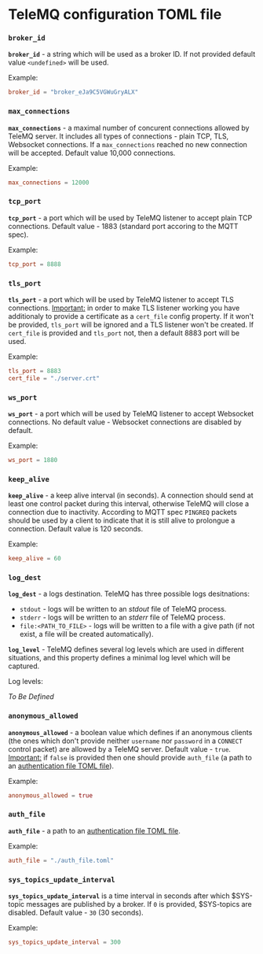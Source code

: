# TeleMQ configuration TOML file

### `broker_id`

**`broker_id`** - a string which will be used as a broker ID. If not provided default value `<undefined>` will be used.

Example:

```toml
broker_id = "broker_eJa9C5VGWuGryALX"
```

### `max_connections`

**`max_connections`** - a maximal number of concurent connections allowed by TeleMQ server. It includes all types of connections - plain TCP, TLS, Websocket connections. If a `max_connections` reached no new connection will be accepted. Default value 10,000 connections.

Example:

```toml
max_connections = 12000
```

### `tcp_port`

**`tcp_port`** - a port which will be used by TeleMQ listener to accept plain TCP connections. Default value - 1883 (standard port accoring to the MQTT spec).

Example:

```toml
tcp_port = 8888
```

### `tls_port`

**`tls_port`** - a port which will be used by TeleMQ listener to accept TLS connections. <u>Important:</u> in order to make TLS listener working you have additionaly to provide a certificate as a `cert_file` config property. If it won't be provided, `tls_port` will be ignored and a TLS listener won't be created. If `cert_file` is provided and `tls_port` not, then a default 8883 port will be used.

Example:

```toml
tls_port = 8883
cert_file = "./server.crt"
```

### `ws_port`

**`ws_port`** - a port which will be used by TeleMQ listener to accept Websocket connections. No default value - Websocket connections are disabled by default.

Example:

```toml
ws_port = 1880
```

### `keep_alive`

**`keep_alive`** - a keep alive interval (in seconds). A connection should send at least one control packet during this interval, otherwise TeleMQ will close a connection due to inactivity. According to MQTT spec `PINGREQ` packets should be used by a client to indicate that it is still alive to prolongue a connection. Default value is 120 seconds.

Example:

```toml
keep_alive = 60
```

### `log_dest`

**`log_dest`** - a logs destination. TeleMQ has three possible logs desitnations:

- `stdout` - logs will be written to an _stdout_ file of TeleMQ process.
- `stderr` - logs will be written to an _stderr_ file of TeleMQ process.
- `file:<PATH_TO_FILE>` - logs will be written to a file with a give path (if not exist, a file will be created automatically).

**`log_level`** - TeleMQ defines several log levels which are used in different situations, and this property defines a minimal log level which will be captured.

Log levels:

_To Be Defined_

### `anonymous_allowed`

**`anonymous_allowed`** - a boolean value which defines if an anonymous clients (the ones which don't provide neither `username` nor `password` in a `CONNECT` control packet) are allowed by a TeleMQ server. Default value - `true`. <u>Important:</u> if `false` is provided then one should provide `auth_file` (a path to an [authentication file TOML file](./auth-file.md)).

Example:

```toml
anonymous_allowed = true
```

### `auth_file`

**`auth_file`** - a path to an [authentication file TOML file](./auth-file.md).

Example:

```toml
auth_file = "./auth_file.toml"
```

### `sys_topics_update_interval`

**`sys_topics_update_interval`** is a time interval in seconds after which $SYS-topic messages are published by a broker. If `0` is provided, $SYS-topics are disabled. Default value - `30` (30 seconds).

Example:

```toml
sys_topics_update_interval = 300
```
